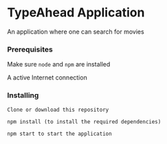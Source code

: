 # TypeAhead Application
An application where one can search for movies

### Prerequisites
Make sure ```node``` and ```npm``` are installed

A active Internet connection

### Installing
```
Clone or download this repository
```

```
npm install (to install the required dependencies)
```

```
npm start to start the application
```